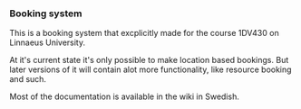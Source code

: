### Booking system

This is a booking system that excplicitly made for the course 1DV430 on Linnaeus University.  
   
At it's current state it's only possible to make location based bookings. But later versions of it will 
contain alot more functionality, like resource booking and such.    
   
Most of the documentation is available in the wiki in Swedish.
